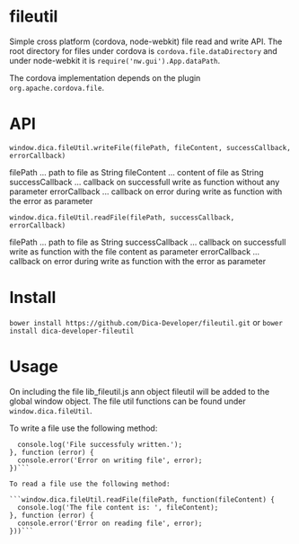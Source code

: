 fileutil
========

Simple cross platform (cordova, node-webkit) file read and write API.
The root directory for files under cordova is ```cordova.file.dataDirectory``` and under node-webkit it is ```require('nw.gui').App.dataPath```.

The cordova implementation depends on the plugin ```org.apache.cordova.file```.

API
===

```window.dica.fileUtil.writeFile(filePath, fileContent, successCallback, errorCallback)```

filePath ... path to file as String
fileContent ... content of file as String
successCallback ... callback on successfull write as function without any parameter
errorCallback ... callback on error during write as function with the error as parameter


```window.dica.fileUtil.readFile(filePath, successCallback, errorCallback)```

filePath ... path to file as String
successCallback ... callback on successfull write as function with the file content as parameter
errorCallback ... callback on error during write as function with the error as parameter

Install
=====

```bower install https://github.com/Dica-Developer/fileutil.git``` or
```bower install dica-developer-fileutil```

Usage
=====

On including the file lib_fileutil.js ann object fileutil will be added to the global window object.
The file util functions can be found under ```window.dica.fileUtil```.

To write a file use the following method:

```window.dica.fileUtil.writeFile('readme.txt', 'This is the new file content.', function() {
  console.log('File successfuly written.');
}, function (error) {
  console.error('Error on writing file', error);
})```

To read a file use the following method:

```window.dica.fileUtil.readFile(filePath, function(fileContent) {
  console.log('The file content is: ', fileContent);
}, function (error) {
  console.error('Error on reading file', error);
}))```
